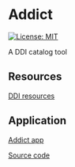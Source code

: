 # Addict

[![License: MIT](https://img.shields.io/badge/License-MIT-blue.svg)](https://opensource.org/licenses/MIT)

A DDI catalog tool

## Resources

[DDI resources](./resources/README.md)

## Application

[Addict app](TODO)

[Source code](TODO)
